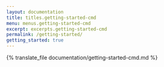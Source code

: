 ```yaml
---
layout: documentation
title: titles.getting-started-cmd
menu: menus.getting-started-cmd
excerpt: excerpts.getting-started-cmd
permalink: /getting-started/
getting_started: true
---
```


{% translate_file documentation/getting-started-cmd.md %}
